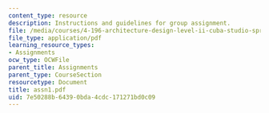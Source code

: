 ```yaml
---
content_type: resource
description: Instructions and guidelines for group assignment.
file: /media/courses/4-196-architecture-design-level-ii-cuba-studio-spring-2004/7e50288b64390bda4cdc171271bd0c09_assn1.pdf
file_type: application/pdf
learning_resource_types:
- Assignments
ocw_type: OCWFile
parent_title: Assignments
parent_type: CourseSection
resourcetype: Document
title: assn1.pdf
uid: 7e50288b-6439-0bda-4cdc-171271bd0c09
---
```

